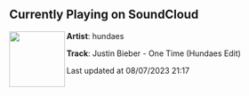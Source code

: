 ## Currently Playing on SoundCloud

[<img align="left" width="100" src="https://i1.sndcdn.com/artworks-sYfslMxWAf2Ue5fz-cfhy1g-t500x500.jpg">](https://soundcloud.com/hundaes/justin-bieber-one-time-hundaes-edit?in=saxurn/sets/oldies)

**Artist**: hundaes 

**Track**: Justin Bieber - One Time (Hundaes Edit)

Last updated at 08/07/2023 21:17
